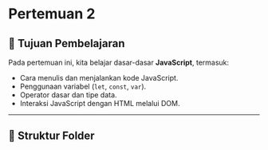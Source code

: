 # Pertemuan 2

## 📘 Tujuan Pembelajaran
Pada pertemuan ini, kita belajar dasar-dasar **JavaScript**, termasuk:
- Cara menulis dan menjalankan kode JavaScript.
- Penggunaan variabel (`let`, `const`, `var`).
- Operator dasar dan tipe data.
- Interaksi JavaScript dengan HTML melalui DOM.

---

## 🧩 Struktur Folder
